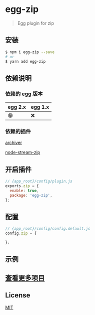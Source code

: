 # egg-zip

> Egg plugin for zip


## 安装

```bash
$ npm i egg-zip --save
# or
$ yarn add egg-zip
```

## 依赖说明

### 依赖的 egg 版本

egg 2.x | egg 1.x
--- | ---
😁 | ❌

### 依赖的插件

[archiver](https://github.com/archiverjs/node-archiver)

[node-stream-zip](https://github.com/antelle/node-stream-zip)

## 开启插件

```js
// {app_root}/config/plugin.js
exports.zip = {
  enable: true,
  package: 'egg-zip',
};
```

## 配置

```js
// {app_root}/config/config.default.js
config.zip = {

};
```

## 示例

## [查看更多项目](https://www.undsky.com)

## License

[MIT](LICENSE)
